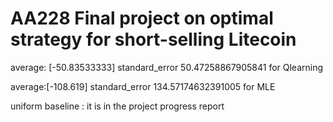 # AA228 Final project on optimal strategy for short-selling Litecoin
average: [-50.83533333] standard_error 50.47258867905841 for Qlearning

average:[-108.619] standard_error 134.57174632391005 for MLE

uniform baseline : it is in the project progress report
